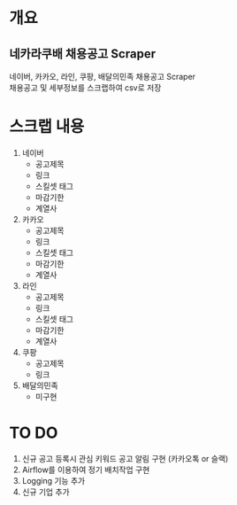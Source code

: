# 개요

## 네카라쿠배 채용공고 Scraper  
네이버, 카카오, 라인, 쿠팡, 배달의민족 채용공고 Scraper  
채용공고 및 세부정보를 스크랩하여 csv로 저장  



# 스크랩 내용
1. 네이버
    - 공고제목
    - 링크
    - 스킬셋 태그
    - 마감기한
    - 계열사
2. 카카오
    - 공고제목
    - 링크
    - 스킬셋 태그
    - 마감기한
    - 계열사
3. 라인
    - 공고제목
    - 링크
    - 스킬셋 태그
    - 마감기한
    - 계열사
4. 쿠팡
    - 공고제목
    - 링크
5. 배달의민족
    - 미구현

# TO DO
1. 신규 공고 등록시 관심 키워드 공고 알림 구현 (카카오톡 or 슬랙)
2. Airflow를 이용하여 정기 배치작업 구현
3. Logging 기능 추가
4. 신규 기업 추가

 